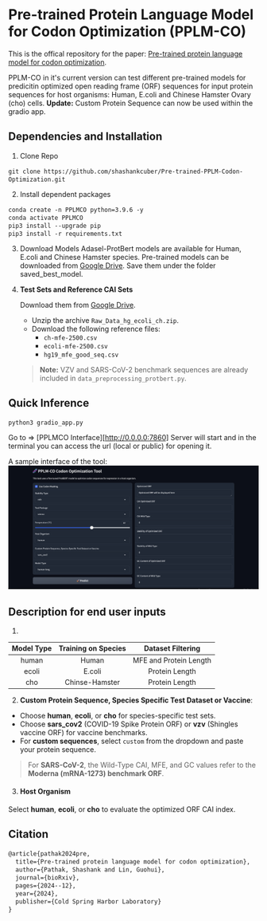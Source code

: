 
# Pre-trained Protein Language Model for Codon Optimization (PPLM-CO)

This is the offical repository for the paper: [Pre-trained protein language model for codon optimization](https://www.biorxiv.org/content/10.1101/2024.12.12.628267v1). 

PPLM-CO in it's current version can test different pre-trained models for predicitin optimized open reading frame (ORF) sequences for input protein sequences for host organisms: Human, E.coli and Chinese Hamster Ovary (cho) cells.
**Update:** Custom Protein Sequence can now be used within the gradio app.

## Dependencies and Installation
1. Clone Repo
```
git clone https://github.com/shashankcuber/Pre-trained-PPLM-Codon-Optimization.git
```
2. Install dependent packages
```
conda create -n PPLMCO python=3.9.6 -y
conda activate PPLMCO
pip3 install --upgrade pip
pip3 install -r requirements.txt
```
3. Download Models 
Adasel-ProtBert models are available for Human, E.coli and Chinese Hamster species.
Pre-trained models can be downloaded from [Google Drive](https://drive.google.com/drive/folders/1_KEn-HY4KHhrBTsHuqBV30KEXMON7TLP?usp=sharing).
Save them under the folder saved_best_model.

4. **Test Sets and Reference CAI Sets**

   Download them from [Google Drive](https://drive.google.com/drive/folders/1_KEn-HY4KHhrBTsHuqBV30KEXMON7TLP?usp=sharing).

   - Unzip the archive `Raw_Data_hg_ecoli_ch.zip`.
   - Download the following reference files:
     - `ch-mfe-2500.csv`
     - `ecoli-mfe-2500.csv`
     - `hg19_mfe_good_seq.csv`

   > **Note:** VZV and SARS-CoV-2 benchmark sequences are already included in `data_preprocessing_protbert.py`.

## Quick Inference 
```
python3 gradio_app.py
```
Go to => [PPLMCO Interface][http://0.0.0.0:7860]
Server will start and in the terminal you can access the url (local or public) for opening it. 

A sample interface of the tool:
![](./assets/Inteface-PPLM-CO-Tool.png)

## Description for end user inputs
1.

|  Model Type  | Training on Species |    Dataset Filtering   |
|:------------:|:-------------------:|:----------------------:|
|     human    |        Human        | MFE and Protein Length |
|     ecoli    |        E.coli       |     Protein Length     |
|      cho     |    Chinse-Hamster   |     Protein Length     |


2. **Custom Protein Sequence, Species Specific Test Dataset or Vaccine**:
- Choose **human**, **ecoli**, or **cho** for species-specific test sets.  
- Choose **sars_cov2** (COVID-19 Spike Protein ORF) or **vzv** (Shingles vaccine ORF) for vaccine benchmarks.  
- For **custom sequences**, select `custom` from the dropdown and paste your protein sequence.  

> For **SARS-CoV-2**, the Wild-Type CAI, MFE, and GC values refer to the **Moderna (mRNA-1273) benchmark ORF**.

3. #### Host Organism
Select **human**, **ecoli**, or **cho** to evaluate the optimized ORF CAI index.

## Citation
```
@article{pathak2024pre,
  title={Pre-trained protein language model for codon optimization},
  author={Pathak, Shashank and Lin, Guohui},
  journal={bioRxiv},
  pages={2024--12},
  year={2024},
  publisher={Cold Spring Harbor Laboratory}
}
```